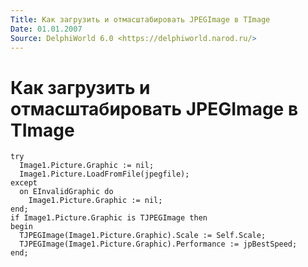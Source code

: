 ```yaml
---
Title: Как загрузить и отмасштабировать JPEGImage в TImage
Date: 01.01.2007
Source: DelphiWorld 6.0 <https://delphiworld.narod.ru/>
---
```



Как загрузить и отмасштабировать JPEGImage в TImage
===================================================

    try
      Image1.Picture.Graphic := nil;
      Image1.Picture.LoadFromFile(jpegfile);
    except
      on EInvalidGraphic do
        Image1.Picture.Graphic := nil;
    end;
    if Image1.Picture.Graphic is TJPEGImage then
    begin
      TJPEGImage(Image1.Picture.Graphic).Scale := Self.Scale;
      TJPEGImage(Image1.Picture.Graphic).Performance := jpBestSpeed;
    end;


